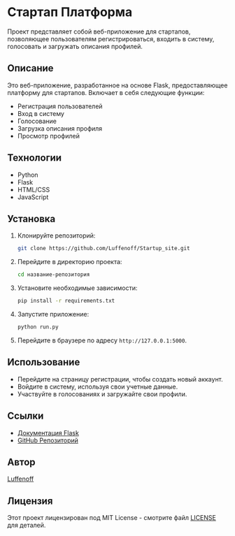 # Стартап Платформа

Проект представляет собой веб-приложение для стартапов, позволяющее пользователям регистрироваться, входить в систему, голосовать и загружать описания профилей.

## Описание

Это веб-приложение, разработанное на основе Flask, предоставляющее платформу для стартапов. Включает в себя следующие функции:

- Регистрация пользователей
- Вход в систему
- Голосование
- Загрузка описания профиля
- Просмотр профилей

## Технологии

- Python
- Flask
- HTML/CSS
- JavaScript

## Установка

1. Клонируйте репозиторий:

   ```bash
   git clone https://github.com/Luffenoff/Startup_site.git
   ```

2. Перейдите в директорию проекта:

   ```bash
   cd название-репозитория
   ```

3. Установите необходимые зависимости:

   ```bash
   pip install -r requirements.txt
   ```

4. Запустите приложение:

   ```bash
   python run.py
   ```

5. Перейдите в браузере по адресу `http://127.0.0.1:5000`.


## Использование

- Перейдите на страницу регистрации, чтобы создать новый аккаунт.
- Войдите в систему, используя свои учетные данные.
- Участвуйте в голосованиях и загружайте свои профили.

## Ссылки

- [Документация Flask](https://flask.palletsprojects.com/)
- [GitHub Репозиторий](https://github.com/Luffenoff/название-репозитория)

## Автор

[Luffenoff](https://github.com/Luffenoff)

## Лицензия

Этот проект лицензирован под MIT License - смотрите файл [LICENSE](LICENSE) для деталей.